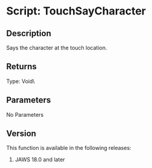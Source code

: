 # Script: TouchSayCharacter

## Description

Says the character at the touch location.

## Returns

Type: Void\

## Parameters

No Parameters

## Version

This function is available in the following releases:

1.  JAWS 18.0 and later

